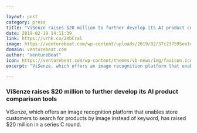 ```yaml
---

layout: post
category: press
title: "ViSenze raises $20 million to further develop its AI product comparison tools"
date: 2019-02-19 14:11:39
link: https://vrhk.co/2XbCral
image: https://venturebeat.com/wp-content/uploads/2019/02/37c237595ee1d78b328dd0c4b39cefde.png?w=1200&strip=all
domain: venturebeat.com
author: "VentureBeat"
icon: https://venturebeat.com/wp-content/themes/vb-news/img/favicon.ico
excerpt: "ViSenze, which offers an image recognition platform that enables store customers to search for products by image instead of keyword, has raised $20 million in a series C round."

---
```


### ViSenze raises $20 million to further develop its AI product comparison tools

ViSenze, which offers an image recognition platform that enables store customers to search for products by image instead of keyword, has raised $20 million in a series C round.